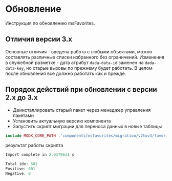 # Обновление

Инструкция по обновлению msFavorites.

## Отличия версии 3.x

Основные отличия - введена работа с любыми объектами, можно составлять различные списки избранного без ограничений.
Изменения в служебной разметке - дата атрибут `dada-data-id` заменен на `dada-data-key`, но старые вызовы по прежнему будет работать. В целом после обновления все должно работать как и прежде.

## Порядок действий при обновлении с версии 2.x до 3.x

- Деинсталлировать старый пакет через менеджер управления пакетами
- Установить актуальную версию компонента
- Запустить скрипт миграции для переноса данных в новые таблицы

```php
include MODX_CORE_PATH .'components/msfavorites/migration/v2tov3/favorites.php';
```

результат работы скрипта

```php
Import complete in 2.0370631 s

Total idx: 601
Positive: 601
Negative: 0
```
